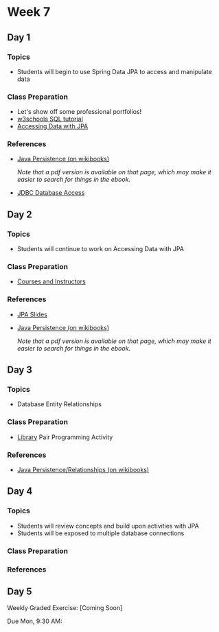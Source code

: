 # Week 7

## Day 1

### Topics

- Students will begin to use Spring Data JPA to access and manipulate data 

### Class Preparation

- Let's show off some professional portfolios!
- [w3schools SQL tutorial](https://www.w3schools.com/sql/default.asp)
- [Accessing Data with JPA](https://wecancodeit.github.io/java-resources/spring/getting-started-guides/accessing-data-with-jpa/)


### References

- [Java Persistence (on wikibooks)](https://en.wikibooks.org/wiki/Java_Persistence)

	*Note that a pdf version is available on that page, which may make it easier to search for things in the ebook.*

- [JDBC Database Access](https://docs.oracle.com/javase/tutorial/jdbc/index.html)

## Day 2

### Topics 

- Students will continue to work on Accessing Data with JPA

### Class Preparation

- [Courses and Instructors](https://wecancodeit.github.io/java-exercises/jpa/courses-with-instructors)



### References
- [JPA Slides](https://wecancodeit.github.io/java-slides/data/jpa/)
- [Java Persistence (on wikibooks)](https://en.wikibooks.org/wiki/Java_Persistence)

	*Note that a pdf version is available on that page, which may make it easier to search for things in the ebook.*

## Day 3

### Topics 

- Database Entity Relationships
 

### Class Preparation

- [Library](https://wecancodeit.github.io/java-exercises/jpa/library) Pair Programming Activity


### References

- [Java Persistence/Relationships (on wikibooks)](https://en.wikibooks.org/wiki/Java_Persistence/Relationships)

## Day 4

### Topics 

- Students will review concepts and build upon activities with JPA
- Students will be exposed to multiple database connections

### Class Preparation



### References 


## Day 5

Weekly Graded Exercise: [Coming Soon]

Due Mon, 9:30 AM: 
